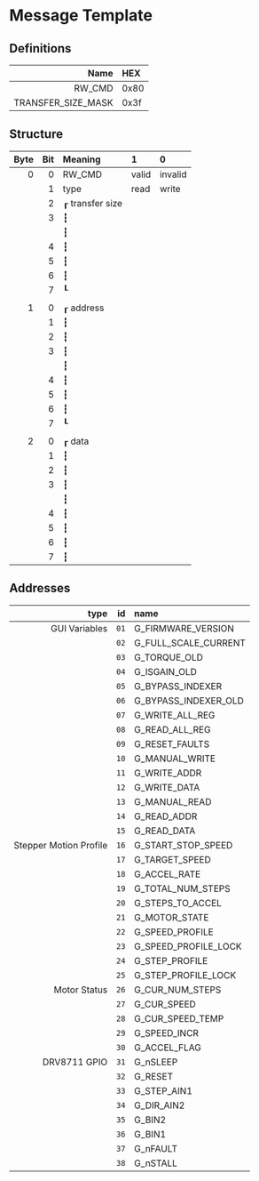 # Message Template

## Definitions
 
|Name              |HEX |
|-:                |:-  |
|RW_CMD            |0x80|
|TRANSFER_SIZE_MASK|0x3f|

## Structure

|Byte|Bit|Meaning        |1    |0      |
|-:  |-: |:-             |:-   |:-     |
|0   |0  |RW_CMD         |valid|invalid|
|    |1  |type           |read |write  |
|    |2  |┎ transfer size|     |       |
|    |3  |┇              |     |       |
|    |   |┇              |     |       |
|    |4  |┇              |     |       |
|    |5  |┇              |     |       |
|    |6  |┇              |     |       |
|    |7  |┖              |     |       |
|    |   |               |     |       |
|1   |0  |┎ address      |     |       |
|    |1  |┇              |     |       |
|    |2  |┇              |     |       |
|    |3  |┇              |     |       |
|    |   |┇              |     |       |
|    |4  |┇              |     |       |
|    |5  |┇              |     |       |
|    |6  |┇              |     |       |
|    |7  |┖              |     |       |
|    |   |               |     |       |
|2   |0  |┎ data         |     |       |
|    |1  |┇              |     |       |
|    |2  |┇              |     |       |
|    |3  |┇              |     |       |
|    |   |┇              |     |       |
|    |4  |┇              |     |       |
|    |5  |┇              |     |       |
|    |6  |┇              |     |       |
|    |7  |┇              |     |       |

## Addresses

|type                  |id  |name                |
|-:                    |-:  |:-                  |
|GUI Variables         |`01`|G_FIRMWARE_VERSION  |
|                      |`02`|G_FULL_SCALE_CURRENT|
|                      |`03`|G_TORQUE_OLD        |
|                      |`04`|G_ISGAIN_OLD        |
|                      |`05`|G_BYPASS_INDEXER    |
|                      |`06`|G_BYPASS_INDEXER_OLD|
|                      |`07`|G_WRITE_ALL_REG     |
|                      |`08`|G_READ_ALL_REG      |
|                      |`09`|G_RESET_FAULTS      |
|                      |`10`|G_MANUAL_WRITE      |
|                      |`11`|G_WRITE_ADDR        |
|                      |`12`|G_WRITE_DATA        |
|                      |`13`|G_MANUAL_READ       |
|                      |`14`|G_READ_ADDR         |
|                      |`15`|G_READ_DATA         |
|Stepper Motion Profile|`16`|G_START_STOP_SPEED  |
|                      |`17`|G_TARGET_SPEED      |
|                      |`18`|G_ACCEL_RATE        |
|                      |`19`|G_TOTAL_NUM_STEPS   |
|                      |`20`|G_STEPS_TO_ACCEL    |
|                      |`21`|G_MOTOR_STATE       |
|                      |`22`|G_SPEED_PROFILE     |
|                      |`23`|G_SPEED_PROFILE_LOCK|
|                      |`24`|G_STEP_PROFILE      |
|                      |`25`|G_STEP_PROFILE_LOCK |
|Motor Status          |`26`|G_CUR_NUM_STEPS     |
|                      |`27`|G_CUR_SPEED         |
|                      |`28`|G_CUR_SPEED_TEMP    |
|                      |`29`|G_SPEED_INCR        |
|                      |`30`|G_ACCEL_FLAG        |
|DRV8711 GPIO          |`31`|G_nSLEEP            |
|                      |`32`|G_RESET             |
|                      |`33`|G_STEP_AIN1         |
|                      |`34`|G_DIR_AIN2          |
|                      |`35`|G_BIN2              |
|                      |`36`|G_BIN1              |
|                      |`37`|G_nFAULT            |
|                      |`38`|G_nSTALL            |